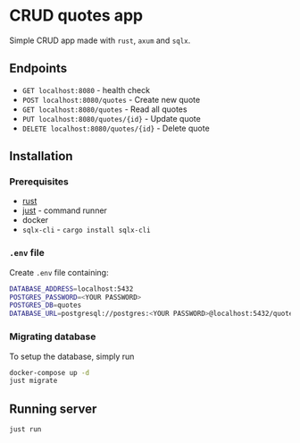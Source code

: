 # CRUD quotes app

Simple CRUD app made with `rust`, `axum` and `sqlx`.

## Endpoints
- `GET localhost:8080` - health check
- `POST localhost:8080/quotes` - Create new quote
- `GET localhost:8080/quotes` - Read all quotes
- `PUT localhost:8080/quotes/{id}` - Update quote
- `DELETE localhost:8080/quotes/{id}` - Delete quote

## Installation
### Prerequisites
- [rust](https://rustup.rs/)
- [just](https://github.com/casey/just) - command runner
- docker
- `sqlx-cli` - `cargo install sqlx-cli`

### `.env` file
Create `.env` file containing:
``` sh
DATABASE_ADDRESS=localhost:5432
POSTGRES_PASSWORD=<YOUR PASSWORD>
POSTGRES_DB=quotes
DATABASE_URL=postgresql://postgres:<YOUR PASSWORD>@localhost:5432/quotes
```

### Migrating database
To setup the database, simply run
``` sh
docker-compose up -d
just migrate
```

## Running server
`just run`
